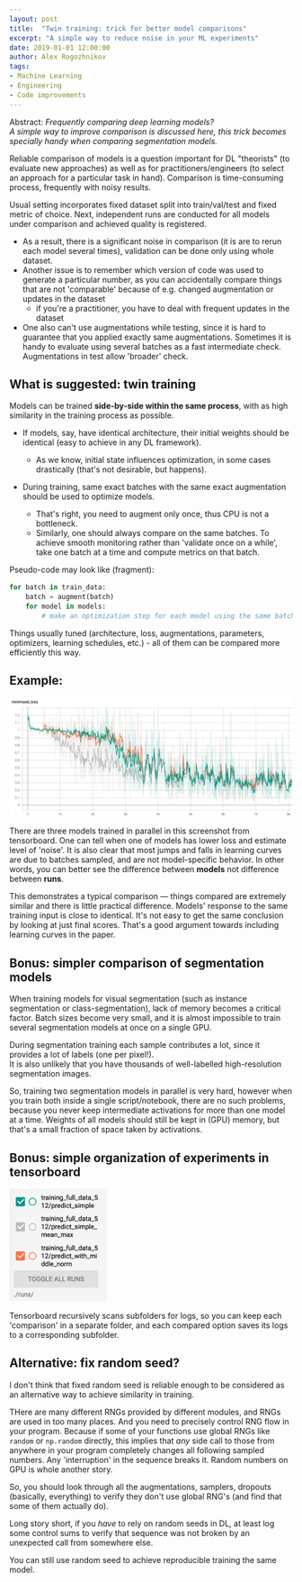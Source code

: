 ```yaml
---
layout: post
title:  "Twin training: trick for better model comparisons"
excerpt: "A simple way to reduce noise in your ML experiments"
date: 2019-01-01 12:00:00
author: Alex Rogozhnikov
tags: 
- Machine Learning
- Engineering
- Code improvements
---
```


Abstract: *Frequently comparing deep learning models?  
A simple way to improve comparison is discussed here, 
this trick becomes specially handy when comparing segmentation models.* 

Reliable comparison of models is a question important for DL "theorists" (to evaluate new approaches) 
as well as for practitioners/engineers (to select an approach for a particular task in hand).
Comparison is time-consuming process, frequently with noisy results.    

Usual setting incorporates fixed dataset split into train/val/test and fixed metric of choice. 
Next, independent runs are conducted for all models under comparison and achieved quality is registered.

- As a result, there is a significant noise in comparison (it is are to rerun each model several times),
  validation can be done only using whole dataset.
- Another issue is to remember which version of code was used to generate a particular number, as you can 
  accidentally compare things that are not 'comparable' because of e.g. changed augmentation or updates in the dataset
  - if you're a practitioner, you have to deal with frequent updates in the dataset
- One also can't use augmentations while testing, since it is hard to guarantee that you applied exactly same augmentations.
  Sometimes it is handy to evaluate using several batches as a fast intermediate check. Augmentations in test allow 'broader' check. 



## What is suggested: twin training

Models can be trained **side-by-side within the same process**, with as high similarity in the training process as possible.

- If models, say, have identical architecture, their initial weights should be identical (easy to achieve in any DL framework).
  - As we know, initial state influences optimization, in some cases drastically (that's not desirable, but happens).

- During training, same exact batches with the same exact augmentation should be used to optimize models.
  - That's right, you need to augment only once, thus CPU is not a bottleneck. 
  - Similarly, one should always compare on the same batches.
    To achieve smooth monitoring rather than 'validate once on a while', take one batch at a time and compute metrics on that batch.
       
Pseudo-code may look like (fragment): 

<!-- TODO fix display here -->

```python
for batch in train_data:
    batch = augment(batch)
    for model in models:
        # make an optimization step for each model using the same batch
```

Things usually tuned (architecture, loss, augmentations, parameters, optimizers, learning schedules, etc.) - 
all of them can be compared more efficiently this way. 

## Example:

<img src="/images/model_comparison/tensorboard1.png" width="700" />

There are three models trained in parallel in this screenshot from tensorboard.
One can tell when one of models has lower loss and estimate level of 'noise'. 
It is also clear that most jumps and falls in learning curves are due to batches sampled, and are not model-specific behavior. 
In other words, you can better see the difference between **models** not difference between **runs**. 

This demonstrates a typical comparison &mdash; things compared are extremely similar and there is little practical difference.
Models' response to the same training input is close to identical. 
It's not easy to get the same conclusion by looking at just final scores. 
That's a good argument towards including learning curves in the paper. 

## Bonus: simpler comparison of segmentation models

When training models for visual segmentation (such as instance segmentation or class-segmentation),
lack of memory becomes a critical factor. 
Batch sizes become very small, and it is almost impossible to train several segmentation models at once on a single GPU.

During segmentation training each sample contributes a lot, since it provides a lot of labels (one per pixel!).  
It is also unlikely that you have thousands of well-labelled high-resolution segmentation images.

So, training two segmentation models in parallel is very hard, however when you train both inside a single script/notebook,
there are no such problems, because you never keep intermediate activations for more than one model at a time. 
Weights of all models should still be kept in (GPU) memory, but that's a small fraction of space taken by activations.

## Bonus: simple organization of experiments in tensorboard

<img src="/images/model_comparison/folder_organization.png" height="200" />

Tensorboard recursively scans subfolders for logs, so you can keep each 'comparison' in a separate folder, and each compared option 
saves its logs to a corresponding subfolder. 

## Alternative: fix random seed?

I don't think that fixed random seed is reliable enough to be considered as an alternative way to achieve similarity in training.

THere are many different RNGs provided by different modules, and RNGs are used in too many places. 
And you need to precisely control RNG flow in your program.
Because if some of your functions use global RNGs like `random` or `np.random` directly, 
this implies that *any* side call to those from anywhere in your program completely changes all following sampled numbers.
Any 'interruption' in the sequence breaks it. 
Random numbers on GPU is whole another story.

So, you should look through all the augmentations, samplers, dropouts (basically, everything) to verify they don't use global RNG's 
(and find that some of them actually do).

Long story short, if you *have* to rely on random seeds in DL, 
at least log some control sums to verify that sequence was not broken by an unexpected call from somewhere else. 

You can still use random seed to achieve reproducible training the same model.
